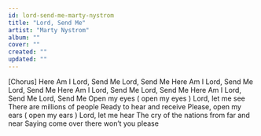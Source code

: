 ```yaml
---
id: lord-send-me-marty-nystrom
title: "Lord, Send Me"
artist: "Marty Nystrom"
album: ""
cover: ""
created: ""
updated: ""
---
```


[Chorus]
Here Am I
Lord, Send Me
Lord, Send Me
Here Am I
Lord, Send Me
Lord, Send Me
Here Am I
Lord, Send Me
Lord, Send Me
Here Am I
Lord, Send Me
Lord, Send Me
Open my eyes (
open my eyes
)
Lord, let me see
There are millions of people
Ready to hear and receive
Plеase, open my ears (
opеn my ears
)
Lord, let me hear
The cry of the nations from far and near
Saying come over there won’t you please